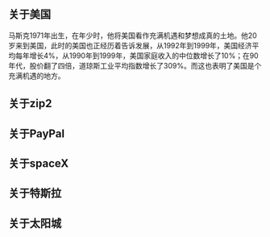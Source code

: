 ## 关于美国
马斯克1971年出生，在年少时，他将美国看作充满机遇和梦想成真的土地。他20岁来到美国，此时的美国也正经历着告诉发展，从1992年到1999年，美国经济平均每年增长4%，从1990年到1999年，美国家庭收入的中位数增长了10%；在90年代，股价翻了四倍，道琼斯工业平均指数增长了309%。而这也表明了美国是个充满机遇的地方。
## 关于zip2
## 关于PayPal
## 关于spaceX
## 关于特斯拉
## 关于太阳城
